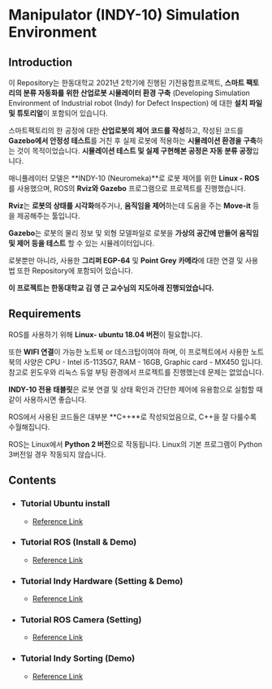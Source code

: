 # Manipulator (INDY-10) Simulation Environment



## Introduction

이 Repository는 한동대학교 2021년 2학기에 진행된 기전융합프로젝트, **스마트 팩토리의 분류 자동화를 위한 산업로봇 시뮬레이터 환경 구축** (Developing Simulation Environment of Industrial robot (Indy) for Defect Inspection) 에 대한 **설치 파일 및 튜토리얼**이 포함되어 있습니다.

스마트팩토리의 한 공정에 대한 **산업로봇의 제어 코드를 작성**하고, 작성된 코드를 **Gazebo에서 안정성 테스트**를 거친 후 실제 로봇에 적용하는 **시뮬레이션 환경을 구축**하는 것이 목적이었습니다. **시뮬레이션 테스트 및 실제 구현해본 공정은 자동 분류 공정**입니다.

매니퓰레이터 모델은 **INDY-10 (Neuromeka)**로 로봇 제어를 위한 **Linux - ROS**를 사용했으며, ROS의 **Rviz와 Gazebo** 프로그램으로 프로젝트를 진행했습니다.

**Rviz**는 **로봇의 상태를 시각화**해주거나, **움직임을 제어**하는데 도움을 주는 **Move-it** 등을 제공해주는 툴입니다.

**Gazebo**는 로봇의 물리 정보 및 외형 모델파일로 로봇을 **가상의 공간에 만들어 움직임 및 제어 등을 테스트** 할 수 있는 시뮬레이터입니다.

로봇뿐만 아니라, 사용한 **그리퍼 EGP-64** 및 **Point Grey 카메라**에 대한 연결 및 사용법 또한 Repository에 포함되어 있습니다.

**이 프로젝트는 한동대학교 김 영 근 교수님의 지도아래 진행되었습니다.**



## Requirements

ROS를 사용하기 위해 **Linux- ubuntu 18.04 버전**이 필요합니다.

또한 **WIFI 연결**이 가능한 노트북 or 데스크탑이여야 하며, 이 프로젝트에서 사용한 노트북의 사양은 CPU - Intel i5-1135G7, RAM - 16GB, Graphic card - MX450 입니다. 참고로 윈도우와 리눅스 듀얼 부팅 환경에서 프로젝트를 진행했는데 문제는 없었습니다.

**INDY-10 전용 태블릿**은 로봇 연결 및 상태 확인과 간단한 제어에 유용함으로 실험할 때 같이 사용하시면 좋습니다.

ROS에서 사용된 코드들은 대부분 **C++**로 작성되었음으로, C++을 잘 다룰수록 수월해집니다.

ROS는 Linux에서 **Python 2 버전**으로 작동됩니다. Linux의 기본 프로그램이 Python 3버전일 경우 작동되지 않습니다.



## Contents

* ### Tutorial Ubuntu install

  * [Reference Link](https://www.notion.so/Ubuntu-ROS-2d6bfba1a34d484a9c159a8df5d133b1)

    

* ### Tutorial ROS (Install & Demo)

  * [Reference Link](https://github.com/chaochao77/ROS_neuromeka_tutorial/blob/main/md_fIles/Tutorial%20-%20ROS.md)

    

* ### Tutorial Indy Hardware (Setting & Demo)

  * [Reference Link](https://github.com/chaochao77/ROS_neuromeka_tutorial/blob/main/md_fIles/Tutorial%20-%20Manipulator%20INDY-10.md )


    

* ### Tutorial ROS Camera (Setting)

  * [Reference Link](https://github.com/chaochao77/ROS_neuromeka_tutorial/blob/main/md_fIles/Tutorial%20-%20Camera.md )


    

* ### Tutorial Indy Sorting (Demo)

  * [Reference Link](https://github.com/chaochao77/ROS_neuromeka_tutorial/blob/main/md_fIles/Tutorial%20-%20%EC%9E%90%EB%8F%99%20%EB%B6%84%EB%A5%98%20%EA%B3%B5%EC%A0%95%20(Pick%20%26%20Place%20in%20this%20project).md)

  
    
